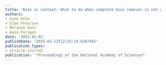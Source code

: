 ```yaml
---
title: 'Bias in context: What to do when complete bias removal is not an option'
authors:
- Sune Holm
- Eike Petersen
- Melanie Ganz
- Aasa Feragen
date: '2023-01-01'
publishDate: '2025-03-12T12:55:14.638740Z'
publication_types:
- article-journal
publication: '*Proceedings of the National Academy of Sciences*'
---
```


